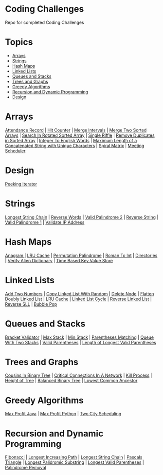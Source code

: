 # Coding Challenges
Repo for completed Coding Challenges

# Topics 
- [Arrays](#arrays)
- [Strings](#strings)
- [Hash Maps](#hash-maps)
- [Linked Lists](#linked-lists)
- [Queues and Stacks](#queues-and-stacks)
- [Trees and Graphs](#trees-and-graphs)
- [Greedy Algorithms](#greedy-algorithms)
- [Recursion and Dynamic Programming](#recursion-and-dynamic-programming)
- [Design](#design)


# Arrays

[Attendance Record](https://github.com/salonishah331/CodingChallenges/blob/master/Arrays/AttendanceRecord.py) | 
[Hit Counter](https://github.com/salonishah331/CodingChallenges/blob/master/Arrays/HitCounter.py) |
[Merge Intervals](https://github.com/salonishah331/CodingChallenges/blob/master/Arrays/MergeIntervals.py) |
[Merge Two Sorted Arrays](https://github.com/salonishah331/CodingChallenges/blob/master/Arrays/MergeTwoSortedArrays.py) |
[Search In Rotated Sorted Array](https://github.com/salonishah331/CodingChallenges/blob/master/Arrays/SearchInRotatedSortedArray.py) |
[Single Riffle](https://github.com/salonishah331/CodingChallenges/blob/master/Arrays/SingleRiffle.py) |
[Remove Duplicates in Sorted Array](https://github.com/salonishah331/CodingChallenges/blob/master/Arrays/removeDuplicates.py) |
[Integer To English Words](https://github.com/salonishah331/CodingChallenges/blob/master/Arrays/IntegerToEnglishWords.py) |
[Maximum Length of a Concatenated String with Unique Characters](https://github.com/salonishah331/CodingChallenges/blob/master/Arrays/MaximumLengthofaConcatenatedStringwithUniqueCharacters.py) | 
[Spiral Matrix](https://github.com/salonishah331/CodingChallenges/blob/master/Arrays/SpiralMatrix.py) |
[Meeting Scheduler](https://github.com/salonishah331/CodingChallenges/blob/master/Arrays/MeetingScheduler.py)


# Design
[Peeking Iterator](https://github.com/salonishah331/CodingChallenges/blob/master/Design/PeekingIterator.py)

# Strings

[Longest String Chain](https://github.com/salonishah331/CodingChallenges/blob/master/Strings/LongestStringChain.py) |
[Reverse Words](https://github.com/salonishah331/CodingChallenges/blob/master/Strings/ReverseWords.py) |
[Valid Palindrome 2](https://github.com/salonishah331/CodingChallenges/blob/master/Strings/ValidPalindrome2.py) |
[Reverse String](https://github.com/salonishah331/CodingChallenges/blob/master/Strings/reverseString.py) | 
[Valid Palindrome 1](https://github.com/salonishah331/CodingChallenges/blob/master/Strings/validPalindrome1.py) |
[Validate IP Address](https://github.com/salonishah331/CodingChallenges/blob/master/Strings/ValidateIPAddress.py)

# Hash Maps
[Anagram ](https://github.com/salonishah331/CodingChallenges/blob/master/Hash%20Maps/Anagram.py) |
[LRU Cache](https://github.com/salonishah331/CodingChallenges/blob/master/Hash%20Maps/LRUCache.py) |
[Permutation Palindrome](https://github.com/salonishah331/CodingChallenges/blob/master/Hash%20Maps/PermutationPalindrome.py) |
[Roman To Int](https://github.com/salonishah331/CodingChallenges/blob/master/Hash%20Maps/RomanToInt.py) |
[Directories](https://github.com/salonishah331/CodingChallenges/blob/master/Hash%20Maps/directories.py) |
[Verify Alien Dictionary](https://github.com/salonishah331/CodingChallenges/blob/master/Hash%20Maps/verifyAlienDictionary.py) |
[Time Based Key Value Store](https://github.com/salonishah331/CodingChallenges/blob/master/Hash%20Maps/TimeBasedKeyValueStore.py)

# Linked Lists 

[Add Two Numbers](https://github.com/salonishah331/CodingChallenges/blob/master/Linked%20Lists/AddTwoNumbers.py) | 
[Copy Linked List With Random](https://github.com/salonishah331/CodingChallenges/blob/master/Linked%20Lists/CopyLinkedListWithRandom.py) |
[Delete Node](https://github.com/salonishah331/CodingChallenges/blob/master/Linked%20Lists/DeleteNode.py) |
[Flatten Doubly Linked List](https://github.com/salonishah331/CodingChallenges/blob/master/Linked%20Lists/FlattenDoublyLinkedList.py) |
[LRU Cache](https://github.com/salonishah331/CodingChallenges/blob/master/Linked%20Lists/LRUCache.py) |
[Linked List Cycle](https://github.com/salonishah331/CodingChallenges/blob/master/Linked%20Lists/LinkedListCycle.py) |
[Reverse Linked List](https://github.com/salonishah331/CodingChallenges/blob/master/Linked%20Lists/ReverseLinkedList.py) |
[Reverse SLL](https://github.com/salonishah331/CodingChallenges/blob/master/Linked%20Lists/ReverseSLL.py) |
[Bubble Pop](https://github.com/salonishah331/CodingChallenges/blob/master/Linked%20Lists/bubblepop.py)

# Queues and Stacks

[Bracket Validator](https://github.com/salonishah331/CodingChallenges/blob/master/Queues%20and%20Stacks/BracketValidator.py) |
[Max Stack](https://github.com/salonishah331/CodingChallenges/blob/master/Queues%20and%20Stacks/MaxStack.py) |
[Min Stack](https://github.com/salonishah331/CodingChallenges/blob/master/Queues%20and%20Stacks/MinStack.py) |
[Parentheses Matching](https://github.com/salonishah331/CodingChallenges/blob/master/Queues%20and%20Stacks/ParenthesesMatching.py) |
[Queue With Two Stacks](https://github.com/salonishah331/CodingChallenges/blob/master/Queues%20and%20Stacks/QueueWithTwoStacks.py	) |
[Valid Parentheses](https://github.com/salonishah331/CodingChallenges/blob/master/Queues%20and%20Stacks/validParentheses.py) |
[Length of Longest Valid Parentheses](https://github.com/salonishah331/CodingChallenges/blob/master/Queues%20and%20Stacks/LongestValidParenthesesLength.py)

# Trees and Graphs

[Cousins In Binary Tree](https://github.com/salonishah331/CodingChallenges/blob/master/Trees%20and%20Graphs/CousinsInBinaryTree.py) |
[Critical Connections In A Network](https://github.com/salonishah331/CodingChallenges/blob/master/Trees%20and%20Graphs/CriticalConnectionsInANetwork.py) |
[Kill Process](https://github.com/salonishah331/CodingChallenges/blob/master/Trees%20and%20Graphs/KillProcess.py) |
[Height of Tree](https://github.com/salonishah331/CodingChallenges/blob/master/Trees%20and%20Graphs/heightoftree.java) |
[Balanced Binary Tree](https://github.com/salonishah331/CodingChallenges/blob/master/Trees%20and%20Graphs/BalancedBinaryTree.py) |
[Lowest Common Ancestor](https://github.com/salonishah331/CodingChallenges/blob/master/Trees%20and%20Graphs/LowestCommonAncestor.py)

# Greedy Algorithms

[Max Profit Java](https://github.com/salonishah331/CodingChallenges/blob/master/Greedy%20Algorithms/MaxProfitJava.java) |
[Max Profit Python](https://github.com/salonishah331/CodingChallenges/blob/master/Greedy%20Algorithms/MaxProfitPython.py) |
[Two City Scheduling](https://github.com/salonishah331/CodingChallenges/blob/master/Greedy%20Algorithms/TwoCityScheduling.py)

# Recursion and Dynamic Programming


[Fibonacci](https://github.com/salonishah331/CodingChallenges/blob/master/Recursion%20and%20Dynamic%20Programming/Fibonacci.py) |
[Longest Increasing Path](https://github.com/salonishah331/CodingChallenges/blob/master/Recursion%20and%20Dynamic%20Programming/LongestIncreasingPath.py) |
[Longest String Chain](https://github.com/salonishah331/CodingChallenges/blob/master/Recursion%20and%20Dynamic%20Programming/LongestStringChain.py	) |
[Pascals Triangle](https://github.com/salonishah331/CodingChallenges/blob/master/Recursion%20and%20Dynamic%20Programming/PascalsTriangle.py) |
[Longest Palidromic Substring](https://github.com/salonishah331/CodingChallenges/blob/master/Recursion%20and%20Dynamic%20Programming/LongestPalindromicSubstring.py) |
[Longest Valid Parentheses](https://github.com/salonishah331/CodingChallenges/blob/master/Recursion%20and%20Dynamic%20Programming/LongestValidParentheses.py) |
[Palindrome Removal](https://github.com/salonishah331/CodingChallenges/blob/master/Recursion%20and%20Dynamic%20Programming/PalidromeRemoval.py)
